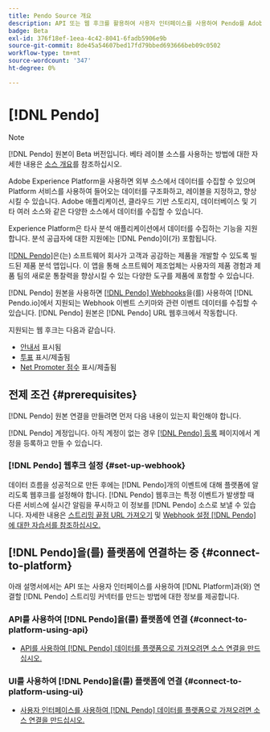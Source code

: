 ```yaml
---
title: Pendo Source 개요
description: API 또는 웹 후크를 활용하여 사용자 인터페이스를 사용하여 Pendo를 Adobe Experience Platform에 연결하는 방법에 대해 알아봅니다
badge: Beta
exl-id: 376f18ef-1eea-4c42-8041-6fadb5906e9b
source-git-commit: 8de45a54607bed17fd79bbed693666beb09c0502
workflow-type: tm+mt
source-wordcount: '347'
ht-degree: 0%

---
```


# [!DNL Pendo]

>[!NOTE]
>
>[!DNL Pendo] 원본이 Beta 버전입니다. 베타 레이블 소스를 사용하는 방법에 대한 자세한 내용은 [소스 개요](../../home.md#terms-and-conditions)를 참조하십시오.

Adobe Experience Platform을 사용하면 외부 소스에서 데이터를 수집할 수 있으며 Platform 서비스를 사용하여 들어오는 데이터를 구조화하고, 레이블을 지정하고, 향상시킬 수 있습니다. Adobe 애플리케이션, 클라우드 기반 스토리지, 데이터베이스 및 기타 여러 소스와 같은 다양한 소스에서 데이터를 수집할 수 있습니다.

Experience Platform은 타사 분석 애플리케이션에서 데이터를 수집하는 기능을 지원합니다. 분석 공급자에 대한 지원에는 [!DNL Pendo]이(가) 포함됩니다.

[[!DNL Pendo]](https://pendo.io/)은(는) 소프트웨어 회사가 고객과 공감하는 제품을 개발할 수 있도록 빌드된 제품 분석 앱입니다. 이 앱을 통해 소프트웨어 제조업체는 사용자의 제품 경험과 제품 팀의 새로운 통찰력을 향상시킬 수 있는 다양한 도구를 제품에 포함할 수 있습니다.

[!DNL Pendo] 원본을 사용하면 [[!DNL Pendo] Webhooks](https://support.pendo.io/hc/en-us/articles/360032285012-Webhooks)을(를) 사용하여 [!DNL Pendo.io]에서 지원되는 Webhook 이벤트 스키마와 관련 이벤트 데이터를 수집할 수 있습니다. [!DNL Pendo] 원본은 [!DNL Pendo] URL 웹후크에서 작동합니다.

지원되는 웹 후크는 다음과 같습니다.

* [안내서](https://support.pendo.io/hc/en-us/articles/8146679315867-Creating-a-Guide) 표시됨
* [투표](https://support.pendo.io/hc/en-us/articles/360031867152-Polls-Classic-) 표시/제출됨
* [Net Promoter 점수](https://support.pendo.io/hc/en-us/articles/360033527151-Set-up-an-NPS-Survey) 표시/제출됨

## 전제 조건 {#prerequisites}

[!DNL Pendo] 원본 연결을 만들려면 먼저 다음 내용이 있는지 확인해야 합니다.

[!DNL Pendo] 계정입니다. 아직 계정이 없는 경우 [[!DNL Pendo] 등록](https://app.pendo.io/register) 페이지에서 계정을 등록하고 만들 수 있습니다.

### [!DNL Pendo] 웹후크 설정 {#set-up-webhook}

데이터 흐름을 성공적으로 만든 후에는 [!DNL Pendo]개의 이벤트에 대해 플랫폼에 알리도록 웹후크를 설정해야 합니다. [!DNL Pendo] 웹후크는 특정 이벤트가 발생할 때 다른 서비스에 실시간 알림을 푸시하고 이 정보를 [!DNL Pendo] 소스로 보낼 수 있습니다. 자세한 내용은 [스트리밍 끝점 URL 가져오기](../../tutorials/ui/create/analytics/pendo-webhook.md#get-streaming-endpoint) 및 [Webhook 설정 [!DNL Pendo] 에 대한 자습서를 참조하십시오.](../../tutorials/ui/create/analytics/pendo-webhook.md#set-up-webhook)

## [!DNL Pendo]을(를) 플랫폼에 연결하는 중 {#connect-to-platform}

아래 설명서에서는 API 또는 사용자 인터페이스를 사용하여 [!DNL Platform]과(와) 연결할 [!DNL Pendo] 스트리밍 커넥터를 만드는 방법에 대한 정보를 제공합니다.

### API를 사용하여 [!DNL Pendo]을(를) 플랫폼에 연결 {#connect-to-platform-using-api}

* [API를 사용하여  [!DNL Pendo] 데이터를 플랫폼으로 가져오려면 소스 연결을 만드십시오.](../../tutorials/api/create/analytics/pendo-webhook.md)

### UI를 사용하여 [!DNL Pendo]을(를) 플랫폼에 연결 {#connect-to-platform-using-ui}

* [사용자 인터페이스를 사용하여  [!DNL Pendo] 데이터를 플랫폼으로 가져오려면 소스 연결을 만드십시오.](../../tutorials/ui/create/analytics/pendo-webhook.md)
